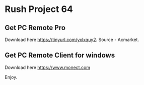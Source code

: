 # Rush Project 64

## Get PC Remote Pro

Download here <https://tinyurl.com/yxlxquy2>. Source - Acmarket.

## Get PC Remote Client for windows

Download here <https://www.monect.com>

Enjoy.
